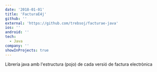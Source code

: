 ```yaml
---
date: '2018-01-01'
title: 'FacturaE4j'
github: ''
external: 'https://github.com/trebsoj/facturae-java'
ios: ''
android: ''
tech:
  - Java
company: ''
showInProjects: true
---
```


Librería java amb l'estructura (pojo) de cada versió de factura electrònica

